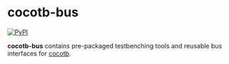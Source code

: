 # cocotb-bus

[![PyPI](https://img.shields.io/pypi/dm/cocotb-bus.svg?label=PyPI%20downloads)](https://pypi.org/project/cocotb-bus/)

**cocotb-bus** contains pre-packaged testbenching tools and
reusable bus interfaces for [cocotb](https://cocotb.org).
